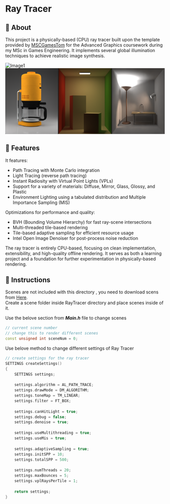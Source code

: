 # Ray Tracer

## 📌 About

This project is a physically-based (CPU) ray tracer built upon the template provided by [MSCGamesTom](https://github.com/MSCGamesTom) for the Advanced Graphics coursework during my MSc in Games Engineering. It implements several global illumination techniques to achieve realistic image synthesis.

![Image1](Readme/Image1.png)
![Image2](Readme/Image2.png)

## 🚀 Features
It features:
- Path Tracing with Monte Carlo integration
- Light Tracing (reverse path tracing)
- Instant Radiosity with Virtual Point Lights (VPLs)
- Support for a variety of materials: Diffuse, Mirror, Glass, Glossy, and Plastic
- Environment Lighting using a tabulated distribution and Multiple Importance Sampling (MIS)

Optimizations for performance and quality:
- BVH (Bounding Volume Hierarchy) for fast ray-scene intersections
- Multi-threaded tile-based rendering
- Tile-based adaptive sampling for efficient resource usage
- Intel Open Image Denoiser for post-process noise reduction

The ray tracer is entirely CPU-based, focusing on clean implementation, extensibility, and high-quality offline rendering. 
It serves as both a learning project and a foundation for further experimentation in physically-based rendering.

## 🧾 Instructions
Scenes are not included with this directory , you need to download scens from [Here](https://github.com/RohitKaravadra/Ray-Tracer-Scenes.git).<br>
Create a scene folder inside RayTracer directory and place scenes inside of it.

Use the belove section from ***Main.h*** file to change scenes

```cpp
// current scene number
// change this to render different scenes
const unsigned int sceneNum = 0;
```

Use belove method to change different settings of Ray Tracer

```cpp
// create settings for the ray tracer
SETTINGS createSettings()
{
	SETTINGS settings;

	settings.algorithm = AL_PATH_TRACE;
	settings.drawMode = DM_ALGORITHM;
	settings.toneMap = TM_LINEAR;
	settings.filter = FT_BOX;

	settings.canHitLight = true;
	settings.debug = false;
	settings.denoise = true;

	settings.useMultithreading = true;
	settings.useMis = true;

	settings.adaptiveSampling = true;
	settings.initSPP = 10;
	settings.totalSPP = 500;

	settings.numThreads = 20;
	settings.maxBounces = 5;
	settings.vplRaysPerTile = 1;

	return settings;
}
```
